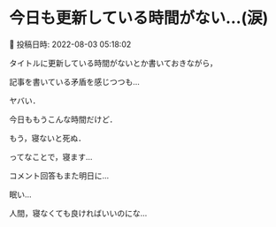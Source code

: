 # 今日も更新している時間がない…(涙)

📅 投稿日時: 2022-08-03 05:18:02

タイトルに更新している時間がないとか書いておきながら，


記事を書いている矛盾を感じつつも…





ヤバい．


今日ももうこんな時間だけど．


もう，寝ないと死ぬ．


ってなことで，寝ます…





コメント回答もまた明日に…


眠い…





人間，寝なくても良ければいいのにな…
